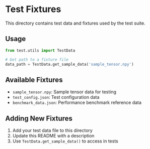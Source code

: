 # Test Fixtures

This directory contains test data and fixtures used by the test suite.

## Usage

```python
from test.utils import TestData

# Get path to a fixture file
data_path = TestData.get_sample_data('sample_tensor.npy')
```

## Available Fixtures

- `sample_tensor.npy`: Sample tensor data for testing
- `test_config.json`: Test configuration data
- `benchmark_data.json`: Performance benchmark reference data

## Adding New Fixtures

1. Add your test data file to this directory
2. Update this README with a description
3. Use `TestData.get_sample_data()` to access in tests
